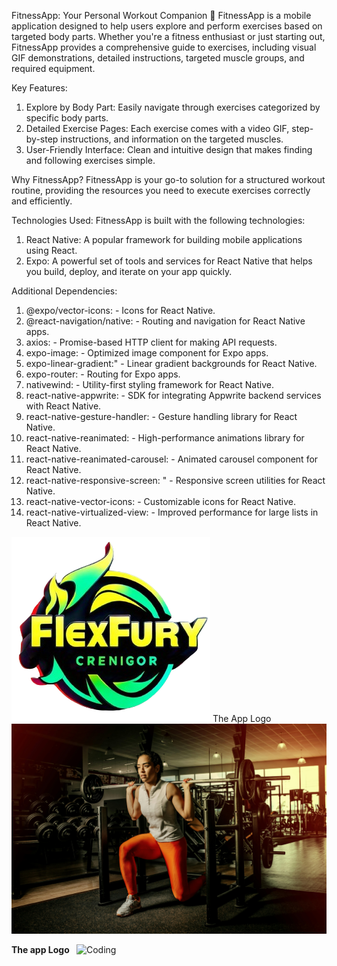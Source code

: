 FitnessApp: Your Personal Workout Companion 💪
FitnessApp is a mobile application designed to help users explore and perform exercises based on targeted body parts. Whether you're a fitness enthusiast or just starting out, FitnessApp provides a comprehensive guide to exercises, including visual GIF demonstrations, detailed instructions, targeted muscle groups, and required equipment.

Key Features:

1. Explore by Body Part: Easily navigate through exercises categorized by specific body parts.
2. Detailed Exercise Pages: Each exercise comes with a video GIF, step-by-step instructions, and information on the targeted muscles.
3. User-Friendly Interface: Clean and intuitive design that makes finding and following exercises simple.

Why FitnessApp?
FitnessApp is your go-to solution for a structured workout routine, providing the resources you need to execute exercises correctly and efficiently.

Technologies Used:
FitnessApp is built with the following technologies:

1. React Native: A popular framework for building mobile applications using React.
2. Expo: A powerful set of tools and services for React Native that helps you build, deploy, and iterate on your app quickly.

Additional Dependencies:

1. @expo/vector-icons: - Icons for React Native.
2. @react-navigation/native: - Routing and navigation for React Native apps.
3. axios: - Promise-based HTTP client for making API requests.
4. expo-image: - Optimized image component for Expo apps.
5. expo-linear-gradient:" - Linear gradient backgrounds for React Native.
6. expo-router: - Routing for Expo apps.
7. nativewind: - Utility-first styling framework for React Native.
8. react-native-appwrite: - SDK for integrating Appwrite backend services with React Native.
9. react-native-gesture-handler: - Gesture handling library for React Native.
10. react-native-reanimated: - High-performance animations library for React Native.
11. react-native-reanimated-carousel: - Animated carousel component for React Native.
12. react-native-responsive-screen: " - Responsive screen utilities for React Native.
13. react-native-vector-icons: - Customizable icons for React Native.
14. react-native-virtualized-view: - Improved performance for large lists in React Native.

![Home Screen](./assets//images/logo.png)
The App Logo
![Home Screen](./assets//images/lowerarms.jpg)

<p align="left">
<img align="right" alt="Coding" width="400" src="https://cdn.dribbble.com/users/1162077/screenshots/3848914/programmer.gif">
<b> The app Logo </b>
</p>
